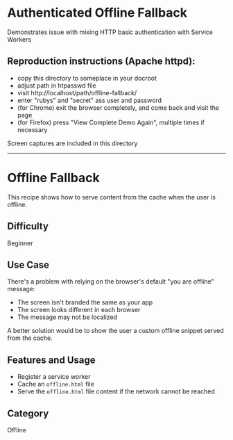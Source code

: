 # Authenticated Offline Fallback

Demonstrates issue with mixing HTTP basic authentication with Service Workers

## Reproduction instructions (Apache httpd):

- copy this directory to someplace in your docroot
- adjust path in htpasswd file
- visit http://localhost/path/offline-fallback/
- enter "rubys" and "secret" ass user and password
- (for Chrome) exit the browser completely, and come back and visit the page
- (for Firefox) press "View Complete Demo Again", multiple times if necessary

Screen captures are included in this directory

---

# Offline Fallback

This recipe shows how to serve content from the cache when the user is offline.

## Difficulty
Beginner

## Use Case
There's a problem with relying on the browser's default "you are offline" message:

- The screen isn't branded the same as your app
- The screen looks different in each browser
- The message may not be localized

A better solution would be to show the user a custom offline snippet served from the cache.

## Features and Usage

- Register a service worker
- Cache an `offline.html` file
- Serve the `offline.html` file content if the network cannot be reached

## Category
Offline
